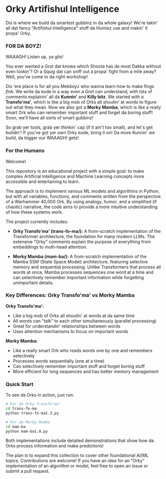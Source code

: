 # **Orky Artifishul Intelligence**

Dis is where we build da smartest gubbinz in da whole galaxy\! We're takin' all dat fancy "Artifishul Intelligence" stuff da Humiez use and makin' it propa' Orky.

### **FOR DA BOYZ\!**

WAAAGH\! Listen up, ya gits\!

You ever wanted a Grot dat knows which Shoota has da most Dakka without even lookin'? Or a Squig dat can sniff out a propa' fight from a mile away? Well, you've come to da right workshop\!

Dis 'ere place is for all you Mekboyz who wanna learn how to make fings *fink*. We write da kode in a way even a Grot can understand, with lots of comments explainin' all da **Kunnin'** and **Killy bitz**. We started with a **Transfo'ma'**, which is like a big mob of Orks all shoutin' at words to figure out what they mean. Now we also got a **Morky Mamba**, which is like a really smart Ork who can remember important stuff and forget da boring stuff! Soon, we'll have all sorts of smart gubbinz\!

So grab yer tools, grab yer thinkin' cap (if it ain't too small), and let's get buildin'\! If you've got yer own Orky kode, bring it on\! Da more Kunnin' we build, da bigger our WAAAGH\! gets\!

### **For the Humans**

Welcome\!

This repository is an educational project with a simple goal: to make complex Artificial Intelligence and Machine Learning concepts more accessible and entertaining to learn.

The approach is to implement various ML models and algorithms in Python, but with all variables, functions, and comments written from the perspective of a Warhammer 40,000 Ork. By using analogy, humor, and a simplified (if chaotic) narrative, the code aims to provide a more intuitive understanding of how these systems work.

The project currently includes:

* **Orky Transfo'ma' (trans-fo-ma/):** A from-scratch implementation of the Transformer architecture, the foundation for many modern LLMs. The extensive "Orky" comments explain the purpose of everything from embeddings to multi-head attention.

* **Morky Mamba (mam-ba/):** A from-scratch implementation of the Mamba SSM (State Space Model) architecture, featuring selective memory and sequential processing. Unlike Transformers that process all words at once, Mamba processes sequences one word at a time and can selectively remember important information while forgetting unimportant details.

### **Key Differences: Orky Transfo'ma' vs Morky Mamba**

**Orky Transfo'ma':**
- Like a big mob of Orks all shoutin' at words at da same time
- All words can "talk" to each other simultaneously (parallel processing)
- Great for understandin' relationships between words
- Uses attention mechanisms to focus on important words

**Morky Mamba:**
- Like a really smart Ork who reads words one by one and remembers selectively
- Processes words sequentially (one at a time)
- Can selectively remember important stuff and forget boring stuff
- More efficient for long sequences and has better memory management

### **Quick Start**

To see da Orks in action, just run:

```bash
# For da Orky Transfo'ma'
cd trans-fo-ma
python trans-fo-ma1.3.py

# For da Morky Mamba  
cd mam-ba
python mam-ba1.0.py
```

Both implementations include detailed demonstrations that show how da Orks process information and make predictions!

The plan is to expand this collection to cover other foundational AI/ML topics. Contributions are welcome\! If you have an idea for an "Orky" implementation of an algorithm or model, feel free to open an issue or submit a pull request.

